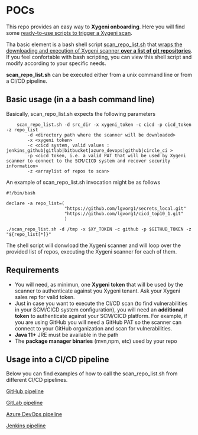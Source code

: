 # POCs


This repo provides an easy way to **Xygeni onboarding**.
Here you will find some <ins>ready-to-use scripts to trigger a Xygeni scan</ins>.

Tha basic element is a bash shell script [scan_repo_list.sh](./scan_repo_list.sh) that <ins>wraps the downloading and execution of Xygeni scanner **over a list of git repositories**</ins>.
If you feel confortable with bash scripting, you can view this shell script and modify according to your specific needs.


**scan_repo_list.sh** can be executed either from a unix command line or from a CI/CD pipeline.

## Basic usage (in a a bash command line)
Basically, scan_repo_list.sh expects the following parameters

```
    scan_repo_list.sh -d src_dir -x xygeni_token -c cicd -p cicd_token -z repo_list
        -d <directory path where the scanner will be downloaded> 
        -x <xygeni token>
        -c <cicd system, valid values : jenkins_github|gitlab|bitbucket|azure_devops|github|circle_ci >
        -p <cicd token, i.e. a valid PAT that will be used by Xygeni scanner to connect to the SCM/CICD system and recover security information>
        -z <arraylist of repos to scan>
```

An example of scan_repo_list.sh invocation might be as follows

    #!/bin/bash

    declare -a repo_list=(
                          "https://github.com/lgvorg1/secrets_local.git"
                          "https://github.com/lgvorg1/cicd_top10_1.git"
                          )
           
    ./scan_repo_list.sh -d /tmp -x $XY_TOKEN -c github -p $GITHUB_TOKEN -z "${repo_list[*]}"


The shell script will donwload the Xygeni scanner and will loop over the provided list of repos, executing the Xygeni scanner for each of them.

## Requirements

* You will need, as minimun, one **Xygeni token** that will be used by the scanner to authenticate against you Xygeni tenant. Ask your Xygeni sales rep for valid token.
* Just in case you want to execute the CI/CD scan (to find vulnerabilities in your SCM/CICD system configuration), you will need an **additional token** to authenticate against your SCM/CICD platform. For example, if you are using GitHub you will need a GitHub PAT so the scanner can connect to your GitHub organization and scan for vulnerabilities.
* **Java 11+** JRE must be available in the path
* The **package manager binaries** (mvn,npm, etc) used by your repo

## Usage into a CI/CD pipeline
Below you can find examples of how to call the scan_repo_list.sh from different CI/CD pipelines.

[GitHub pipeline](./.github/workflows/xygeni_scan.yml)

[GitLab pipeline](./.gitlab-ci.yml) 

[Azure DevOps pipeline](./ADO_pipeline.yml) 

[Jenkins pipeline](./Jenkinsfile) 

